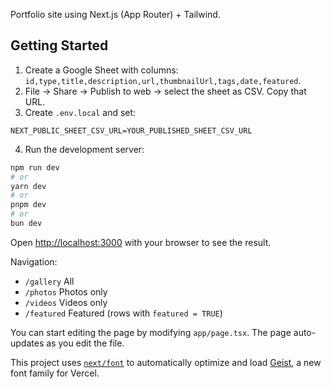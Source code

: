 Portfolio site using Next.js (App Router) + Tailwind.

## Getting Started

1) Create a Google Sheet with columns: `id,type,title,description,url,thumbnailUrl,tags,date,featured`.
2) File → Share → Publish to web → select the sheet as CSV. Copy that URL.
3) Create `.env.local` and set:

```
NEXT_PUBLIC_SHEET_CSV_URL=YOUR_PUBLISHED_SHEET_CSV_URL
```

4) Run the development server:

```bash
npm run dev
# or
yarn dev
# or
pnpm dev
# or
bun dev
```

Open [http://localhost:3000](http://localhost:3000) with your browser to see the result.

Navigation:
- `/gallery` All
- `/photos` Photos only
- `/videos` Videos only
- `/featured` Featured (rows with `featured = TRUE`)

You can start editing the page by modifying `app/page.tsx`. The page auto-updates as you edit the file.

This project uses [`next/font`](https://nextjs.org/docs/app/building-your-application/optimizing/fonts) to automatically optimize and load [Geist](https://vercel.com/font), a new font family for Vercel.
